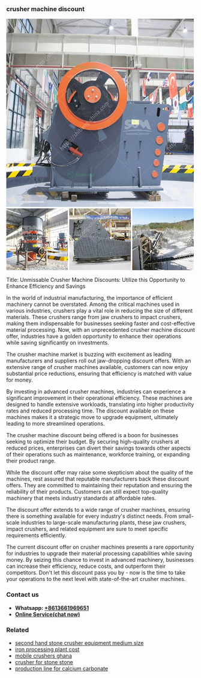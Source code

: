 <h3>crusher machine discount</h3><img src='1702260188.jpg' alt=''><p>Title: Unmissable Crusher Machine Discounts: Utilize this Opportunity to Enhance Efficiency and Savings</p><p>In the world of industrial manufacturing, the importance of efficient machinery cannot be overstated. Among the critical machines used in various industries, crushers play a vital role in reducing the size of different materials. These crushers range from jaw crushers to impact crushers, making them indispensable for businesses seeking faster and cost-effective material processing. Now, with an unprecedented crusher machine discount offer, industries have a golden opportunity to enhance their operations while saving significantly on investments.</p><p>The crusher machine market is buzzing with excitement as leading manufacturers and suppliers roll out jaw-dropping discount offers. With an extensive range of crusher machines available, customers can now enjoy substantial price reductions, ensuring that efficiency is matched with value for money.</p><p>By investing in advanced crusher machines, industries can experience a significant improvement in their operational efficiency. These machines are designed to handle extensive workloads, translating into higher productivity rates and reduced processing time. The discount available on these machines makes it a strategic move to upgrade equipment, ultimately leading to more streamlined operations.</p><p>The crusher machine discount being offered is a boon for businesses seeking to optimize their budget. By securing high-quality crushers at reduced prices, enterprises can divert their savings towards other aspects of their operations such as maintenance, workforce training, or expanding their product range.</p><p>While the discount offer may raise some skepticism about the quality of the machines, rest assured that reputable manufacturers back these discount offers. They are committed to maintaining their reputation and ensuring the reliability of their products. Customers can still expect top-quality machinery that meets industry standards at affordable rates.</p><p>The discount offer extends to a wide range of crusher machines, ensuring there is something available for every industry's distinct needs. From small-scale industries to large-scale manufacturing plants, these jaw crushers, impact crushers, and related equipment are sure to meet specific requirements efficiently.</p><p>The current discount offer on crusher machines presents a rare opportunity for industries to upgrade their material processing capabilities while saving money. By seizing this chance to invest in advanced machinery, businesses can increase their efficiency, reduce costs, and outperform their competitors. Don't let this discount pass you by - now is the time to take your operations to the next level with state-of-the-art crusher machines.</p><h3>Contact us</h3><ul><li><strong>Whatsapp:&nbsp;<a href="https://wa.me/8613661969651">+8613661969651</a></strong></li><li><a href="https://swt.shibang-china.com/?git&amp;zhl&amp;crusher machine discount"><strong>Online Service(chat now)</strong></a></li></ul><h3>Related</h3><ul><li><a href='second hand stone crusher equipment medium size.md'>second hand stone crusher equipment medium size</a></li><li><a href='iron processing plant cost.md'>iron processing plant cost</a></li><li><a href='mobile crushers ghana.md'>mobile crushers ghana</a></li><li><a href='crusher for stone stone.md'>crusher for stone stone</a></li><li><a href='production line for calcium carbonate.md'>production line for calcium carbonate</a></li></ul>